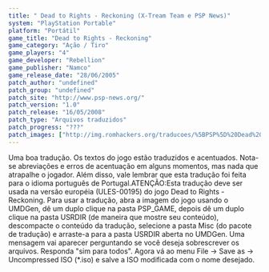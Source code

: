 ```yaml
---
title: " Dead to Rights - Reckoning (X-Tream Team e PSP News)"
system: "PlayStation Portable"
platform: "Portátil"
game_title: "Dead to Rights - Reckoning"
game_category: "Ação / Tiro"
game_players: "4"
game_developer: "Rebellion"
game_publisher: "Namco"
game_release_date: "28/06/2005"
patch_author: "undefined"
patch_group: "undefined"
patch_site: "http://www.psp-news.org/"
patch_version: "1.0"
patch_release: "16/05/2008"
patch_type: "Arquivos traduzidos"
patch_progress: "???"
patch_images: ["http://img.romhackers.org/traducoes/%5BPSP%5D%20Dead%20to%20Rights%20-%20Reckoning%20-%20X-Tream%20Team%20e%20PSP%20News%20-%201.jpg","http://img.romhackers.org/traducoes/%5BPSP%5D%20Dead%20to%20Rights%20-%20Reckoning%20-%20X-Tream%20Team%20e%20PSP%20News%20-%202.jpg","http://img.romhackers.org/traducoes/%5BPSP%5D%20Dead%20to%20Rights%20-%20Reckoning%20-%20X-Tream%20Team%20e%20PSP%20News%20-%203.jpg"]
---
```

Uma boa tradução. Os textos do jogo estão traduzidos e acentuados. Nota-se abreviações e erros de acentuação em alguns momentos, mas nada que atrapalhe o jogador. Além disso, vale lembrar que esta tradução foi feita para o idioma português de Portugal.ATENÇÃO:Esta tradução deve ser usada na versão européia (ULES-00195) do jogo Dead to Rights - Reckoning. Para usar a tradução, abra a imagem do jogo usando o UMDGen, dê um duplo clique na pasta PSP_GAME, depois dê um duplo clique na pasta USRDIR (de maneira que mostre seu conteúdo), descompacte o conteúdo da tradução, selecione a pasta Misc (do pacote de tradução) e arraste-a para a pasta USRDIR aberta no UMDGen. Uma mensagem vai aparecer perguntando se você deseja sobrescrever os arquivos. Responda "sim para todos". Agora vá ao menu File -> Save as -> Uncompressed ISO (*.iso) e salve a ISO modificada com o nome desejado.